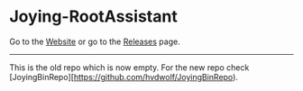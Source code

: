 # Joying-RootAssistant

Go to the [Website](https://hvdwolf.github.io/Joying-RootAssistant/) or
go to the [Releases](https://github.com/hvdwolf/Joying-RootAssistant/releases/) page.

-----
This is the old repo which is now empty.
For the new repo check [JoyingBinRepo][https://github.com/hvdwolf/JoyingBinRepo).
